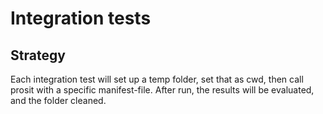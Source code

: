 # Integration tests

## Strategy

Each integration test will set up a temp folder, set that as cwd, then call prosit with a specific manifest-file. After run, the results will be evaluated, and the folder cleaned.